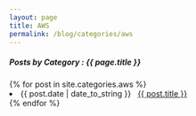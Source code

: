 ```yaml
---
layout: page
title: AWS
permalink: /blog/categories/aws
---
```


<h5> Posts by Category : {{ page.title }} </h5>

<div class="card">
{% for post in site.categories.aws %}
 <li class="category-posts"><span>{{ post.date | date_to_string }}</span> &nbsp; <a href="{{ post.url }}">{{ post.title }}</a></li>
{% endfor %}
</div>